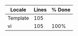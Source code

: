 |  Locale  |  Lines  | % Done|
|----------|---------|-------|
| Template |     105 |       |
| vi       |     105 |  100% |
